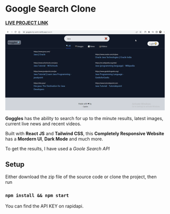 # Google Search Clone

**[LIVE PROJECT LINK](https://goggles-by-sarim.netlify.app/search)**

![alt text](https://raw.githubusercontent.com/sarimh9/goggles-by-sarim/master/final-project-image.png)

**Goggles** has the ability to search for up to the minute results, latest images, current live news and recent videos.

Built with **React JS** and **Tailwind CSS**, this **Completely Responsive Website** has a **Mordern UI**, **Dark Mode** and much more.

To get the results, I have used a _Goole Search API_

## Setup

Either download the zip file of the source code or clone the project,
then run

### `npm install && npm start`

You can find the API KEY on rapidapi.
